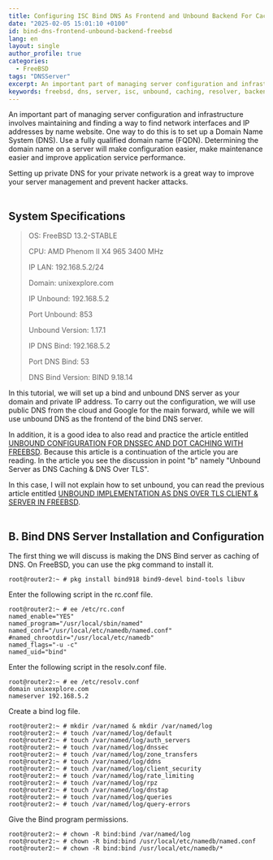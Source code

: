 ```yaml
---
title: Configuring ISC Bind DNS As Frontend and Unbound Backend For Caching and Forwarding
date: "2025-02-05 15:01:10 +0100"
id: bind-dns-frontend-unbound-backend-freebsd
lang: en
layout: single
author_profile: true
categories:
  - FreeBSD
tags: "DNSServer"
excerpt: An important part of managing server configuration and infrastructure involves maintaining and finding a way to find network interfaces and IP addresses by name website
keywords: freebsd, dns, server, isc, unbound, caching, resolver, backend, frontend
---
```


An important part of managing server configuration and infrastructure involves maintaining and finding a way to find network interfaces and IP addresses by name website. One way to do this is to set up a Domain Name System (DNS). Use a fully qualified domain name (FQDN). Determining the domain name on a server will make configuration easier, make maintenance easier and improve application service performance.

Setting up private DNS for your private network is a great way to improve your server management and prevent hacker attacks.<br><br/>
## System Specifications
> OS: FreeBSD 13.2-STABLE
> 
> CPU: AMD Phenom II X4 965 3400 MHz
> 
> IP LAN: 192.168.5.2/24
> 
> Domain: unixexplore.com
> 
> IP Unbound: 192.168.5.2
> 
> Port Unbound: 853
> 
> Unbound Version: 1.17.1
> 
> IP DNS Bind: 192.168.5.2
> 
> Port DNS Bind: 53
> 
> DNS Bind Version: BIND 9.18.14 

 In this tutorial, we will set up a bind and unbound DNS server as your domain and private IP address. To carry out the configuration, we will use public DNS from the cloud and Google for the main forward, while we will use unbound DNS as the frontend of the bind DNS server.

 In addition, it is a good idea to also read and practice the article entitled [UNBOUND CONFIGURATION FOR DNSSEC AND DOT CACHING WITH FREEBSD](https://penaadventure.com/en/freebsd/2025/01/11/unbound-caching-dnssec-freebsd-dot/). Because this article is a continuation of the article you are reading. In the article you see the discussion in point "b" namely "Unbound Server as DNS Caching & DNS Over TLS".

In this case, I will not explain how to set unbound, you can read the previous article entitled [UNBOUND IMPLEMENTATION AS DNS OVER TLS CLIENT & SERVER IN FREEBSD](https://www.inchimediatama.org/2024/11/freebsd-unbound-dns-over-tls-dot.html).
<br><br/>
## B. Bind DNS Server Installation and Configuration
The first thing we will discuss is making the DNS Bind server as caching of DNS. On FreeBSD, you can use the pkg command to install it.

```
root@router2:~ # pkg install bind918 bind9-devel bind-tools libuv
```

Enter the following script in the rc.conf file.

```
root@router2:~ # ee /etc/rc.conf
named_enable="YES"
named_program="/usr/local/sbin/named"
named_conf="/usr/local/etc/namedb/named.conf"
#named_chrootdir="/usr/local/etc/namedb"
named_flags="-u -c"
named_uid="bind"
```

Enter the following script in the resolv.conf file.

```
root@router2:~ # ee /etc/resolv.conf
domain unixexplore.com
nameserver 192.168.5.2
```

Create a bind log file.

```
root@router2:~ # mkdir /var/named & mkdir /var/named/log
root@router2:~ # touch /var/named/log/default
root@router2:~ # touch /var/named/log/auth_servers
root@router2:~ # touch /var/named/log/dnssec
root@router2:~ # touch /var/named/log/zone_transfers
root@router2:~ # touch /var/named/log/ddns
root@router2:~ # touch /var/named/log/client_security
root@router2:~ # touch /var/named/log/rate_limiting
root@router2:~ # touch /var/named/log/rpz
root@router2:~ # touch /var/named/log/dnstap
root@router2:~ # touch /var/named/log/queries
root@router2:~ # touch /var/named/log/query-errors
```

Give the Bind program permissions.

```
root@router2:~ # chown -R bind:bind /var/named/log
root@router2:~ # chown -R bind:bind /usr/local/etc/namedb/named.conf
root@router2:~ # chown -R bind:bind /usr/local/etc/namedb/*
```






